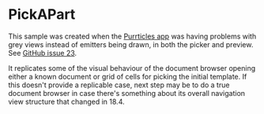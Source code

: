 # PickAPart

This sample was created when the [Purrticles app][p1] was having problems with grey views instead of emitters being drawn, in both the picker and preview. See [GitHub issue 23][p2].

It replicates some of the visual behaviour of the document browser opening either a known document or grid of cells for picking the initial template. If this doesn't provide a replicable case, next step may be to do a true document browser in case there's something about its overall navigation view structure that changed in 18.4.

[p1]: https://www.touchgram.com/purrticles
[p2]: https://github.com/Touchgram/purrticles/issues/23
